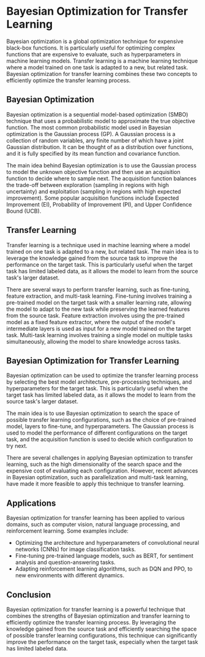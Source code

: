 # Bayesian Optimization for Transfer Learning

Bayesian optimization is a global optimization technique for expensive black-box functions. It is particularly useful for optimizing complex functions that are expensive to evaluate, such as hyperparameters in machine learning models. Transfer learning is a machine learning technique where a model trained on one task is adapted to a new, but related task. Bayesian optimization for transfer learning combines these two concepts to efficiently optimize the transfer learning process.

## Bayesian Optimization

Bayesian optimization is a sequential model-based optimization (SMBO) technique that uses a probabilistic model to approximate the true objective function. The most common probabilistic model used in Bayesian optimization is the Gaussian process (GP). A Gaussian process is a collection of random variables, any finite number of which have a joint Gaussian distribution. It can be thought of as a distribution over functions, and it is fully specified by its mean function and covariance function.

The main idea behind Bayesian optimization is to use the Gaussian process to model the unknown objective function and then use an acquisition function to decide where to sample next. The acquisition function balances the trade-off between exploration (sampling in regions with high uncertainty) and exploitation (sampling in regions with high expected improvement). Some popular acquisition functions include Expected Improvement (EI), Probability of Improvement (PI), and Upper Confidence Bound (UCB).

## Transfer Learning

Transfer learning is a technique used in machine learning where a model trained on one task is adapted to a new, but related task. The main idea is to leverage the knowledge gained from the source task to improve the performance on the target task. This is particularly useful when the target task has limited labeled data, as it allows the model to learn from the source task's larger dataset.

There are several ways to perform transfer learning, such as fine-tuning, feature extraction, and multi-task learning. Fine-tuning involves training a pre-trained model on the target task with a smaller learning rate, allowing the model to adapt to the new task while preserving the learned features from the source task. Feature extraction involves using the pre-trained model as a fixed feature extractor, where the output of the model's intermediate layers is used as input for a new model trained on the target task. Multi-task learning involves training a single model on multiple tasks simultaneously, allowing the model to share knowledge across tasks.

## Bayesian Optimization for Transfer Learning

Bayesian optimization can be used to optimize the transfer learning process by selecting the best model architecture, pre-processing techniques, and hyperparameters for the target task. This is particularly useful when the target task has limited labeled data, as it allows the model to learn from the source task's larger dataset.

The main idea is to use Bayesian optimization to search the space of possible transfer learning configurations, such as the choice of pre-trained model, layers to fine-tune, and hyperparameters. The Gaussian process is used to model the performance of different configurations on the target task, and the acquisition function is used to decide which configuration to try next.

There are several challenges in applying Bayesian optimization to transfer learning, such as the high dimensionality of the search space and the expensive cost of evaluating each configuration. However, recent advances in Bayesian optimization, such as parallelization and multi-task learning, have made it more feasible to apply this technique to transfer learning.

## Applications

Bayesian optimization for transfer learning has been applied to various domains, such as computer vision, natural language processing, and reinforcement learning. Some examples include:

- Optimizing the architecture and hyperparameters of convolutional neural networks (CNNs) for image classification tasks.
- Fine-tuning pre-trained language models, such as BERT, for sentiment analysis and question-answering tasks.
- Adapting reinforcement learning algorithms, such as DQN and PPO, to new environments with different dynamics.

## Conclusion

Bayesian optimization for transfer learning is a powerful technique that combines the strengths of Bayesian optimization and transfer learning to efficiently optimize the transfer learning process. By leveraging the knowledge gained from the source task and efficiently searching the space of possible transfer learning configurations, this technique can significantly improve the performance on the target task, especially when the target task has limited labeled data.
